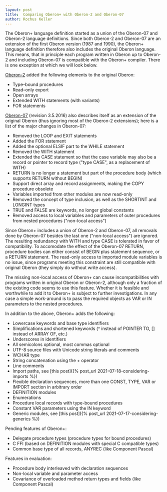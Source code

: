 ```yaml
---
layout: post
title:  Comparing Oberon+ with Oberon-2 and Oberon-07
author: Rochus Keller
---
```


The Oberon+ language definition started as a union of the Oberon-07 and Oberon-2 language definitions. Since both Oberon-2 and Oberon-07 are an extension of the first Oberon version (1987 and 1990), the Oberon+ language definition therefore also includes the original Oberon language. This means, that in principle each program written in Oberon up to Oberon-2 and including Oberon-07 is compatible with the Oberon+ compiler. There is one exception at which we will look below.

[Oberon-2](http://www.ssw.uni-linz.ac.at/Research/Papers/Oberon2.pdf) added the following elements to the original Oberon:

- Type–bound procedures
- Read–only export
- Open arrays
- Extended WITH statements (with variants)
- FOR statements

[Oberon-07](http://people.inf.ethz.ch/wirth/Oberon/Oberon07.Report.pdf) (revision 3.5.2016) also describes itself as an extension of the original Oberon (thus ignoring most of the Oberon-2 extensions); here is a list of the major changes in Oberon-07:

- Removed the LOOP and EXIT statements
- Added the FOR statement
- Added the optional ELSIF part to the WHILE statement
- Removed the WITH statement
- Extended the CASE statement so that the case variable may also be a record or pointer to record type ("type CASE", as a replacement of WITH)
- RETURN is no longer a statement but part of the procedure body (which supports RETURN without BEGIN)
- Support direct array and record assignments, making the COPY procedure obsolete 
- Variables imported from other modules are now read-only
- Removed the concept of type inclusion, as well as the SHORTINT and LONGINT types
- TRUE and FALSE are keywords, no longer global constants
- Removed access to local variables and parameters of outer procedures from nested procedures ("non-local access")

Since Oberon+ includes a union of Oberon-2 and Oberon-07, all removals done by Oberon-07 besides the last one ("non-local access") are ignored. The resulting redundancy with WITH and type CASE is tolerated in favor of compatibility. To accomodate the effect of the Oberon-07 RETURN, procedure bodies can either consist of BEGIN plus statement sequence, or a RETURN statement. The read-only access to imported module variables is no issue, since programs meeting this constraint are still compatible with original Oberon (they simply do without write access). 

The missing non-local access of Oberon+ can cause incompatibilities with programs written in original Oberon or Oberon-2, although only a fraction of the existing code seems to use this feature. Whether it is feasible and worthwhile to add it to Oberon+ is subject to further investigations. In any case a simple work-around is to pass the required objects as VAR or IN parameters to the nested procedures.

In addition to the above, Oberon+ adds the following:

- Lowercase keywords and base type identifiers
- Simplifications and shortened keywords (^ instead of POINTER TO, [] instead of ARRAY OF, etc.)
- Underscores in identifiers
- All semicolons optional, most commas optional
- UTF-8 source files with Unicode string literals and comments
- WCHAR type
- String concatenation using the + operator
- Line comments
- Import paths, see [this post]({% post_url 2021-07-18-considering-imports %})
- Flexible declaration sequences, more than one CONST, TYPE, VAR or IMPORT section in arbitrary order
- DEFINITION modules
- Enumerations
- Procedure local records with type-bound procedures
- Constant VAR parameters using the IN keyword
- Generic modules, see [this post]({% post_url 2021-07-17-considering-generics %})

Pending features of Oberon+:

- Delegate procedure types (procedure types for bound procedures)
- C FFI (based on DEFINITION modules with special C compatible types)
- Common base type of all records, ANYREC (like Component Pascal)

Features in evaluation:

- Procedure body interleaved with declaration sequences
- Non-local variable and parameter access
- Covariance of overloaded method return types and fields (like Component Pascal)




